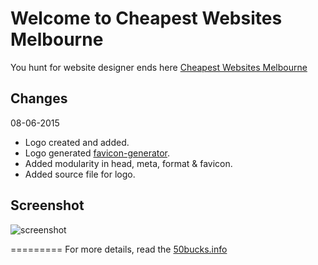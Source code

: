 Welcome to Cheapest Websites Melbourne
=====================================

You hunt for website designer ends here [Cheapest Websites Melbourne ](http://cheapestwebsitesmelbourne.com.au)

## Changes
08-06-2015
- Logo created and added.
- Logo generated [favicon-generator](http://www.favicon-generator.org/).
- Added modularity in head, meta, format & favicon.
- Added source file for logo.

## Screenshot
![screenshot](http://cheapestwebsitesmelbourne.50bucks.info/docs/screenshot.png)

=========
For more details, read the [50bucks.info](http://50bucks.info)

